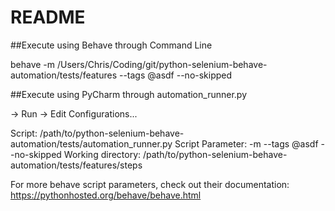 README
==================



##Execute using Behave through Command Line

behave -m /Users/Chris/Coding/git/python-selenium-behave-automation/tests/features --tags @asdf --no-skipped


##Execute using PyCharm through automation_runner.py

-> Run -> Edit Configurations...

Script: /path/to/python-selenium-behave-automation/tests/automation_runner.py
Script Parameter: -m --tags @asdf --no-skipped
Working directory: /path/to/python-selenium-behave-automation/tests/features/steps

For more behave script parameters, check out their documentation:
https://pythonhosted.org/behave/behave.html